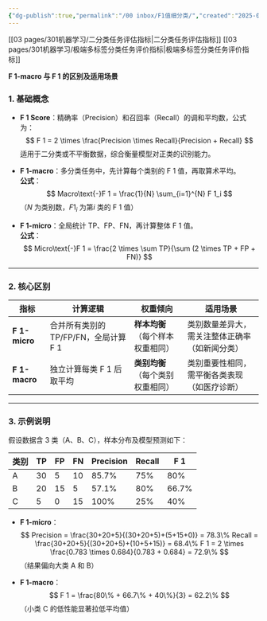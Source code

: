 ```yaml
---
{"dg-publish":true,"permalink":"/00 inbox/F1值细分类/","created":"2025-03-04T14:31:48.989+08:00","updated":"2025-03-04T14:34:14.937+08:00"}
---
```


[[03 pages/301机器学习/二分类任务评估指标\|二分类任务评估指标]]
[[03 pages/301机器学习/极端多标签分类任务评价指标\|极端多标签分类任务评价指标]]


**F 1-macro 与 F 1 的区别及适用场景**

### **1. 基础概念**
- **F 1 Score**：精确率（Precision）和召回率（Recall）的调和平均数，公式为：  
$$
  F 1 = 2 \times \frac{Precision \times Recall}{Precision + Recall}
$$
  适用于二分类或不平衡数据，综合衡量模型对正类的识别能力。

- **F 1-macro**：多分类任务中，先计算每个类别的 F 1 值，再取算术平均。  
  **公式**：  
$$
  Macro\text{-}F 1 = \frac{1}{N} \sum_{i=1}^{N} F 1_i
$$
  （$N$ 为类别数，$F 1_i$ 为第$i$ 类的 F 1 值）

- **F 1-micro**：全局统计 TP、FP、FN，再计算整体 F 1 值。  
  **公式**：  
$$
  Micro\text{-}F 1 = \frac{2 \times \sum TP}{\sum (2 \times TP + FP + FN)}
$$
---

### **2. 核心区别**
| **指标**       | **计算逻辑**                              | **权重倾向**               | **适用场景**                     |
|----------------|-------------------------------------------|---------------------------|---------------------------------|
| **F 1-micro**   | 合并所有类别的 TP/FP/FN，全局计算 F 1         | **样本均衡**（每个样本权重相同） | 类别数量差异大，需关注整体正确率（如新闻分类）|
| **F 1-macro**   | 独立计算每类 F 1 后取平均                     | **类别均衡**（每个类别权重相同） | 类别重要性相同，需平衡各类表现（如医疗诊断）|

---

### **3. 示例说明**
假设数据含 3 类（A、B、C），样本分布及模型预测如下：

| 类别 | TP   | FP   | FN   | Precision | Recall | F 1    |
|------|------|------|------|-----------|--------|-------|
| A    | 30   | 5    | 10   | 85.7%     | 75%    | 80%   |
| B    | 20   | 15   | 5    | 57.1%     | 80%    | 66.7% |
| C    | 5    | 0    | 15   | 100%      | 25%    | 40%   |

- **F 1-micro**：  
$$
  Precision = \frac{30+20+5}{(30+20+5)+(5+15+0)} = 78.3\%  
  Recall = \frac{30+20+5}{(30+20+5)+(10+5+15)} = 68.4\%  
  F 1 = 2 \times \frac{0.783 \times 0.684}{0.783 + 0.684} = 72.9\%
$$
  （结果偏向大类 A 和 B）

- **F 1-macro**：  
$$
  F 1 = \frac{80\% + 66.7\% + 40\%}{3} = 62.2\%
$$
  （小类 C 的低性能显著拉低平均值）


